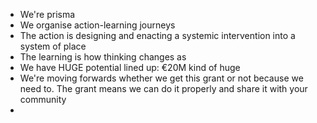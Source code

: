 - We're prisma
- We organise action-learning journeys
- The action is designing and enacting a systemic intervention into a system of place
- The learning is how thinking changes as 
- We have HUGE potential lined up: €20M kind of huge
- We're moving forwards whether we get this grant or not because we need to. The grant means we can do it properly and share it with your community
- 